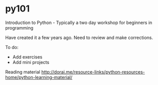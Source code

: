 py101
=====

Introduction to Python - Typically a two day workshop for beginners in programming

Have created it a few years ago. Need to review and make corrections. 

To do:
- Add exercises
- Add mini projects

Reading material
http://dorai.me/resource-links/python-resources-home/python-learning-material/
